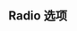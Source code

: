 ## Radio 选项
<script setup>
    import baseDemo from './demo/base.vue';
    import preview from "../../../src/components/preview.vue"
</script>

<baseDemo />
<preview compName="radio" demoName="base" />
